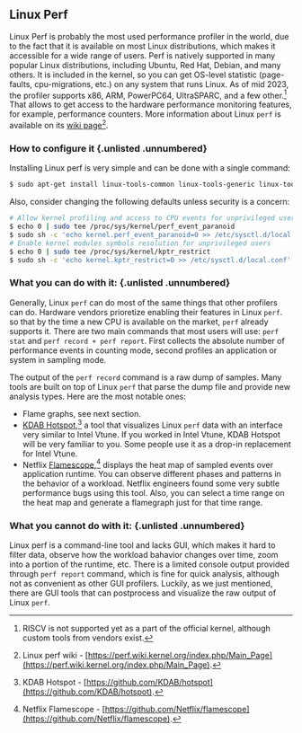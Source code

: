 ## Linux Perf

Linux Perf is probably the most used performance profiler in the world, due to the fact that it is available on most Linux distributions, which makes it accessible for a wide range of users. Perf is natively supported in many popular Linux distributions, including Ubuntu, Red Hat, Debian, and many others. It is included in the kernel, so you can get OS-level statistic (page-faults, cpu-migrations, etc.) on any system that runs Linux. As of mid 2023, the profiler supports x86, ARM, PowerPC64, UltraSPARC, and a few other.[^2] That allows to get access to the hardware performance monitoring features, for example, performance counters. More information about Linux `perf` is available on its [wiki page](https://perf.wiki.kernel.org/index.php/Main_Page)[^1].

### How to configure it {.unlisted .unnumbered}

Installing Linux perf is very simple and can be done with a single command:

```bash
$ sudo apt-get install linux-tools-common linux-tools-generic linux-tools-`uname -r`
```

Also, consider changing the following defaults unless security is a concern:

```bash
# Allow kernel profiling and access to CPU events for unprivileged users
$ echo 0 | sudo tee /proc/sys/kernel/perf_event_paranoid
$ sudo sh -c 'echo kernel.perf_event_paranoid=0 >> /etc/sysctl.d/local.conf'
# Enable kernel modules symbols resolution for unprivileged users
$ echo 0 | sudo tee /proc/sys/kernel/kptr_restrict
$ sudo sh -c 'echo kernel.kptr_restrict=0 >> /etc/sysctl.d/local.conf'
```

### What you can do with it: {.unlisted .unnumbered}

Generally, Linux `perf` can do most of the same things that other profilers can do. Hardware vendors prioretize enabling their features in Linux `perf`. so that by the time a new CPU is available on the market, `perf` already supports it. There are two main commands that most users will use: `perf stat` and `perf record + perf report`. First collects the absolute number of performance events in counting mode, second profiles an application or system in sampling mode.

The output of the `perf record` command is a raw dump of samples. Many tools are built on top of Linux `perf` that parse the dump file and provide new analysis types. Here are the most notable ones:

- Flame graphs, see next section.
- [KDAB Hotspot](https://github.com/KDAB/hotspot),[^3] a tool that visualizes Linux `perf` data with an interface very similar to Intel Vtune. If you worked in Intel Vtune, KDAB Hotspot will be very familiar to you. Some people use it as a drop-in replacement for Intel Vtune.
- Netflix [Flamescope](https://github.com/Netflix/flamescope),[^4] displays the heat map of sampled events over application runtime. You can observe different phases and patterns in the behavior of a workload. Netflix engineers found some very subtle performance bugs using this tool. Also, you can select a time range on the heat map and generate a flamegraph just for that time range.

### What you cannot do with it: {.unlisted .unnumbered}

Linux perf is a command-line tool and lacks GUI, which makes it hard to filter data, observe how the workload bahavior changes over time, zoom into a portion of the runtime, etc. There is a limited console output provided through `perf report` command, which is fine for quick analysis, although not as convenient as other GUI profilers. Luckily, as we just mentioned, there are GUI tools that can postprocess and visualize the raw output of Linux `perf`.

[^1]: Linux perf wiki - [https://perf.wiki.kernel.org/index.php/Main_Page](https://perf.wiki.kernel.org/index.php/Main_Page).
[^2]: RISCV is not supported yet as a part of the official kernel, although custom tools from vendors exist.
[^3]: KDAB Hotspot - [https://github.com/KDAB/hotspot](https://github.com/KDAB/hotspot).
[^4]: Netflix Flamescope - [https://github.com/Netflix/flamescope](https://github.com/Netflix/flamescope).